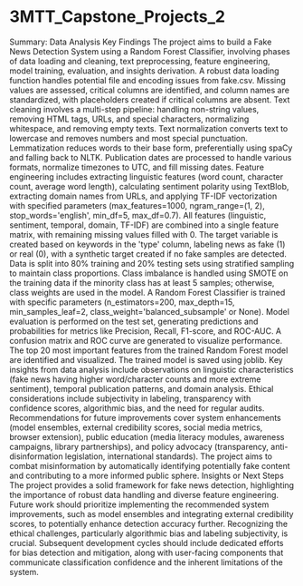 # 3MTT_Capstone_Projects_2

Summary:
Data Analysis Key Findings
The project aims to build a Fake News Detection System using a Random Forest Classifier, involving phases of data loading and cleaning, text preprocessing, feature engineering, model training, evaluation, and insights derivation.
A robust data loading function handles potential file and encoding issues from fake.csv.
Missing values are assessed, critical columns are identified, and column names are standardized, with placeholders created if critical columns are absent.
Text cleaning involves a multi-step pipeline: handling non-string values, removing HTML tags, URLs, and special characters, normalizing whitespace, and removing empty texts.
Text normalization converts text to lowercase and removes numbers and most special punctuation.
Lemmatization reduces words to their base form, preferentially using spaCy and falling back to NLTK.
Publication dates are processed to handle various formats, normalize timezones to UTC, and fill missing dates.
Feature engineering includes extracting linguistic features (word count, character count, average word length), calculating sentiment polarity using TextBlob, extracting domain names from URLs, and applying TF-IDF vectorization with specified parameters (max_features=1000, ngram_range=(1, 2), stop_words='english', min_df=5, max_df=0.7).
All features (linguistic, sentiment, temporal, domain, TF-IDF) are combined into a single feature matrix, with remaining missing values filled with 0.
The target variable is created based on keywords in the 'type' column, labeling news as fake (1) or real (0), with a synthetic target created if no fake samples are detected.
Data is split into 80% training and 20% testing sets using stratified sampling to maintain class proportions.
Class imbalance is handled using SMOTE on the training data if the minority class has at least 5 samples; otherwise, class weights are used in the model.
A Random Forest Classifier is trained with specific parameters (n_estimators=200, max_depth=15, min_samples_leaf=2, class_weight='balanced_subsample' or None).
Model evaluation is performed on the test set, generating predictions and probabilities for metrics like Precision, Recall, F1-score, and ROC-AUC.
A confusion matrix and ROC curve are generated to visualize performance.
The top 20 most important features from the trained Random Forest model are identified and visualized.
The trained model is saved using joblib.
Key insights from data analysis include observations on linguistic characteristics (fake news having higher word/character counts and more extreme sentiment), temporal publication patterns, and domain analysis.
Ethical considerations include subjectivity in labeling, transparency with confidence scores, algorithmic bias, and the need for regular audits.
Recommendations for future improvements cover system enhancements (model ensembles, external credibility scores, social media metrics, browser extension), public education (media literacy modules, awareness campaigns, library partnerships), and policy advocacy (transparency, anti-disinformation legislation, international standards).
The project aims to combat misinformation by automatically identifying potentially fake content and contributing to a more informed public sphere.
Insights or Next Steps
The project provides a solid framework for fake news detection, highlighting the importance of robust data handling and diverse feature engineering. Future work should prioritize implementing the recommended system improvements, such as model ensembles and integrating external credibility scores, to potentially enhance detection accuracy further.
Recognizing the ethical challenges, particularly algorithmic bias and labeling subjectivity, is crucial. Subsequent development cycles should include dedicated efforts for bias detection and mitigation, along with user-facing components that communicate classification confidence and the inherent limitations of the system.
